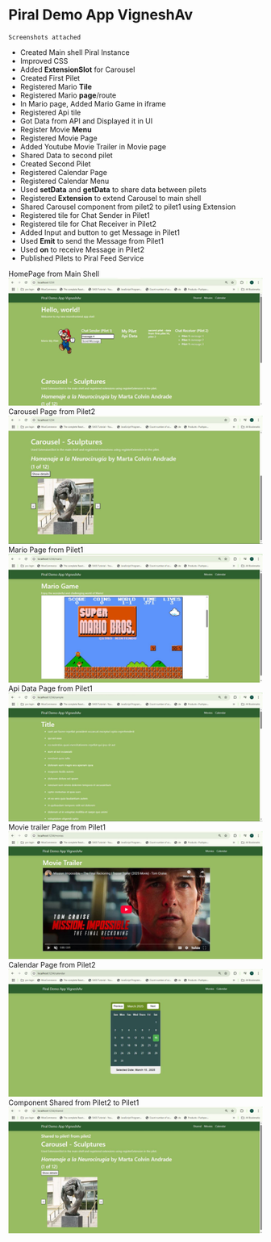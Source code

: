 # Piral Demo App VigneshAv
    Screenshots attached
- Created Main shell Piral Instance
- Improved CSS
- Added **ExtensionSlot** for Carousel
- Created First Pilet
- Registered Mario **Tile**
- Registered Mario **page**/route
- In Mario page, Added Mario Game in iframe 
- Registered Api tile
- Got Data from API and Displayed it in UI
- Register Movie **Menu**
- Registered Movie Page
- Added Youtube Movie Trailer in Movie page
- Shared Data to second pilet
- Created Second Pilet
- Registered Calendar Page
- Registered Calendar Menu
- Used **setData** and **getData** to share data between pilets
- Registered **Extension** to extend Carousel to main shell
- Shared Carousel component from pilet2 to pilet1 using Extension
- Registered tile for Chat Sender in Pilet1
- Registered tile for Chat Receiver in Pilet2
- Added Input and button to get Message in Pilet1
- Used **Emit** to send the Message from Pilet1
- Used **on** to receive Message in Pilet2
- Published Pilets to Piral Feed Service
  
HomePage from Main Shell 
![Homepage Screenshot](screenshots/Main.JPG)
Carousel Page from Pilet2
![Carousel Screenshot](screenshots/Carousel.JPG)
Mario Page from Pilet1
![Mario page Screenshot](screenshots/Mario.JPG)
Api Data Page from Pilet1
![Api data page Screenshot](screenshots/ApiData.JPG)
Movie trailer Page from Pilet1
![Movie trailer page Screenshot](screenshots/MovieTrailer.JPG)
Calendar Page from Pilet2
![Calendar page Screenshot](screenshots/Calendar.JPG)   
Component Shared from Pilet2 to Pilet1
![Component Shared Betweeen Pilets page Screenshot](screenshots/SharedBetweenPilets.JPG)   
